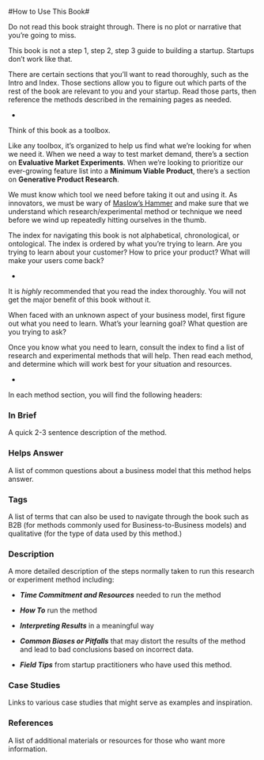 #How to Use This Book#

Do not read this book straight through. There is no plot or narrative that you’re going to miss.

This book is not a step 1, step 2, step 3 guide to building a startup. Startups don’t work like that.

There are certain sections that you’ll want to read thoroughly, such as the Intro and Index. Those sections allow you to figure out which parts of the rest of the book are relevant to you and your startup. Read those parts, then reference the methods described in the remaining pages as needed.

-

Think of this book as a toolbox.

Like any toolbox, it’s organized to help us find what we’re looking for when we need it. When we need a way to test market demand, there’s a section on **Evaluative Market Experiments**. When we’re looking to prioritize our ever-growing feature list into a **Minimum Viable Product**, there’s a section on **Generative Product Research**.

We must know which tool we need before taking it out and using it. As innovators, we must be wary of [Maslow’s Hammer](https://en.wikipedia.org/wiki/Law_of_the_instrument) and make sure that we understand which research/experimental method or technique we need before we wind up repeatedly hitting ourselves in the thumb.

The index for navigating this book is not alphabetical, chronological, or ontological. The index is ordered by what you’re trying to learn. Are you trying to learn about your customer? How to price your product? What will make your users come back?

-

It is _highly_ recommended that you read the index thoroughly. You will not get the major benefit of this book without it.

When faced with an unknown aspect of your business model, first figure out what you need to learn. What’s your learning goal? What question are you trying to ask?

Once you know what you need to learn, consult the index to find a list of research and experimental methods that will help. Then read each method, and determine which will work best for your situation and resources.

-



In each method section, you will find the following headers:

### In Brief

A quick 2-3 sentence description of the method.

### Helps Answer

A list of common questions about a business model that this method helps answer.

### Tags

A list of terms that can also be used to navigate through the book such as B2B \(for methods commonly used for Business-to-Business models\) and qualitative \(for the type of data used by this method.\)

### Description

A more detailed description of the steps normally taken to run this research or experiment method including:

* _**Time Commitment and Resources**_ needed to run the method

* _**How To**_ run the method

* _**Interpreting Results**_ in a meaningful way

* _**Common Biases or Pitfalls**_ that may distort the results of the method and lead to bad conclusions based on incorrect data.

* _**Field Tips**_ from startup practitioners who have used this method.

### Case Studies

Links to various case studies that might serve as examples and inspiration.

### References

A list of additional materials or resources for those who want more information.